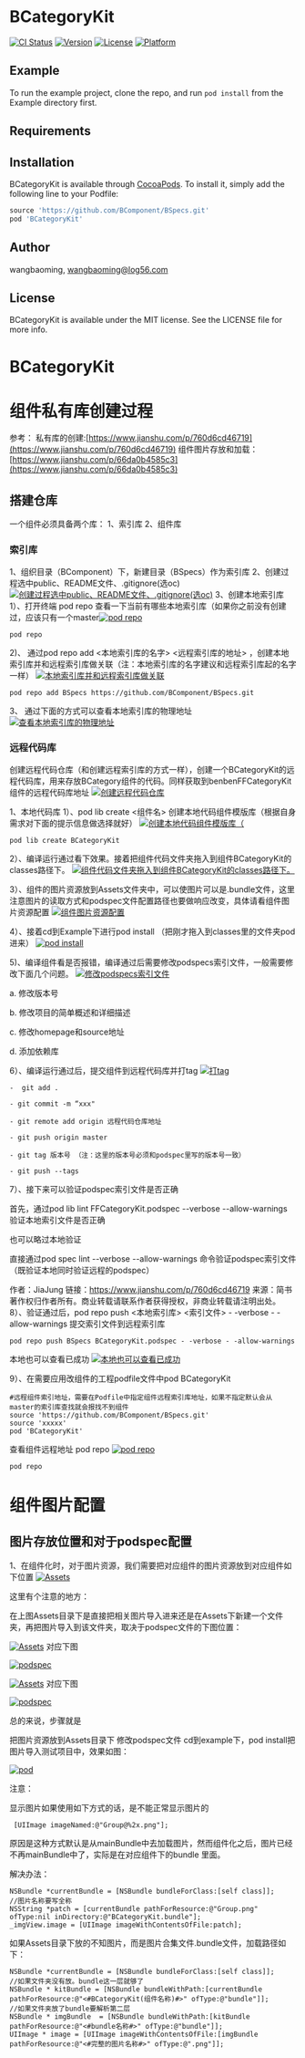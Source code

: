# BCategoryKit

[![CI Status](https://img.shields.io/travis/wangbaoming/BCategoryKit.svg?style=flat)](https://travis-ci.org/wangbaoming/BCategoryKit)
[![Version](https://img.shields.io/cocoapods/v/BCategoryKit.svg?style=flat)](https://cocoapods.org/pods/BCategoryKit)
[![License](https://img.shields.io/cocoapods/l/BCategoryKit.svg?style=flat)](https://cocoapods.org/pods/BCategoryKit)
[![Platform](https://img.shields.io/cocoapods/p/BCategoryKit.svg?style=flat)](https://cocoapods.org/pods/BCategoryKit)

## Example

To run the example project, clone the repo, and run `pod install` from the Example directory first.

## Requirements

## Installation

BCategoryKit is available through [CocoaPods](https://cocoapods.org). To install
it, simply add the following line to your Podfile:

```ruby
source 'https://github.com/BComponent/BSpecs.git'
pod 'BCategoryKit'
```

## Author

wangbaoming, wangbaoming@log56.com

## License

BCategoryKit is available under the MIT license. See the LICENSE file for more info.
# BCategoryKit

# 组件私有库创建过程
参考：
私有库的创建:[https://www.jianshu.com/p/760d6cd46719](https://www.jianshu.com/p/760d6cd46719)
组件图片存放和加载：[https://www.jianshu.com/p/66da0b4585c3](https://www.jianshu.com/p/66da0b4585c3)

## 搭建仓库

一个组件必须具备两个库：
1、索引库
2、组件库

### 索引库
1、组织目录（BComponent）下，新建目录（BSpecs）作为索引库
2、创建过程选中public、README文件、.gitignore(选oc)
[![创建过程选中public、README文件、.gitignore(选oc)](https://upload-images.jianshu.io/upload_images/2470124-8d1b930d150a5b9e.png?imageMogr2/auto-orient/strip|imageView2/2/w/1200)](https://www.jianshu.com/p/760d6cd46719)
3、创建本地索引库
1）、打开终端 pod repo 查看一下当前有哪些本地索引库（如果你之前没有创建过，应该只有一个master[![pod repo](https://upload-images.jianshu.io/upload_images/2470124-19cd6ced28bfedbd.png?imageMogr2/auto-orient/strip|imageView2/2/w/816)](https://www.jianshu.com/p/760d6cd46719)
```
pod repo
```
2)、
通过pod repo add <本地索引库的名字>  <远程索引库的地址> ，创建本地索引库并和远程索引库做关联（注：本地索引库的名字建议和远程索引库起的名字一样）
[![本地索引库并和远程索引库做关联](https://upload-images.jianshu.io/upload_images/2470124-3426faffcc634720.png?imageMogr2/auto-orient/strip|imageView2/2/w/1104)](https://www.jianshu.com/p/760d6cd46719)

```
pod repo add BSpecs https://github.com/BComponent/BSpecs.git
```
3、
通过下面的方式可以查看本地索引库的物理地址
[![查看本地索引库的物理地址](https://upload-images.jianshu.io/upload_images/2470124-7b0245fd840089e8.png?imageMogr2/auto-orient/strip|imageView2/2/w/1200)](https://www.jianshu.com/p/760d6cd46719)

### 远程代码库
创建远程代码仓库（和创建远程索引库的方式一样），创建一个BCategoryKit的远程代码库，用来存放BCategory组件的代码。同样获取到benbenFFCategoryKit组件的远程代码库地址
[![创建远程代码仓库](https://upload-images.jianshu.io/upload_images/2470124-2281f90179749ccd.png?imageMogr2/auto-orient/strip|imageView2/2/w/1200)](https://www.jianshu.com/p/760d6cd46719)

1、本地代码库
1）、pod lib create <组件名>  创建本地代码组件模版库（根据自身需求对下面的提示信息做选择就好）
[![创建本地代码组件模版库（](https://upload-images.jianshu.io/upload_images/2470124-e8e386b2c6723e1c.png?imageMogr2/auto-orient/strip|imageView2/2/w/1200)](https://www.jianshu.com/p/760d6cd46719)
```
pod lib create BCategoryKit
``` 
2）、编译运行通过看下效果。接着把组件代码文件夹拖入到组件BCategoryKit的classes路径下。
[![组件代码文件夹拖入到组件BCategoryKit的classes路径下。](https://upload-images.jianshu.io/upload_images/2470124-75b79961043a0156.png?imageMogr2/auto-orient/strip|imageView2/2/w/1200)](https://www.jianshu.com/p/760d6cd46719)

3）、组件的图片资源放到Assets文件夹中，可以使图片可以是.bundle文件，这里注意图片的读取方式和podspec文件配置路径也要做响应改变，具体请看组件图片资源配置
[![组件图片资源配置](https://upload-images.jianshu.io/upload_images/5720820-955a649259a012f6.png?imageMogr2/auto-orient/strip|imageView2/2/w/1170、https://upload-images.jianshu.io/upload_images/5720820-955a649259a012f6.png?imageMogr2/auto-orient/strip|imageView2/2/w/1170)](https://www.jianshu.com/p/760d6cd46719)



4）、接着cd到Example下进行pod install （把刚才拖入到classes里的文件夹pod进来）
[![ pod install](https://upload-images.jianshu.io/upload_images/2470124-8567af6b27766ad4.png?imageMogr2/auto-orient/strip|imageView2/2/w/1126)](https://www.jianshu.com/p/760d6cd46719)

5)、编译组件看是否报错，编译通过后需要修改podspecs索引文件，一般需要修改下面几个问题。
[![修改podspecs索引文件](https://upload-images.jianshu.io/upload_images/2470124-c2816d8ecfd75e7a.png?imageMogr2/auto-orient/strip|imageView2/2/w/1200、https://upload-images.jianshu.io/upload_images/2470124-d5972be616fa47d8.png?imageMogr2/auto-orient/strip|imageView2/2/w/1200)](https://www.jianshu.com/p/760d6cd46719)

a. 修改版本号

b. 修改项目的简单概述和详细描述

c. 修改homepage和source地址

d. 添加依赖库

6）、编译运行通过后，提交组件到远程代码库并打tag
[![打tag](https://upload-images.jianshu.io/upload_images/2470124-549c8d698095a727.png?imageMogr2/auto-orient/strip|imageView2/2/w/1136)](https://www.jianshu.com/p/760d6cd46719)

```
-  git add .

- git commit -m “xxx"

- git remote add origin 远程代码仓库地址

- git push origin master

- git tag 版本号 （注：这里的版本号必须和podspec里写的版本号一致）

- git push --tags

```
7）、接下来可以验证podspec索引文件是否正确

首先，通过pod lib lint FFCategoryKit.podspec --verbose --allow-warnings 验证本地索引文件是否正确

也可以略过本地验证

直接通过pod spec lint --verbose --allow-warnings 命令验证podspec索引文件（既验证本地同时验证远程的podspec）

作者：JiaJung
链接：https://www.jianshu.com/p/760d6cd46719
来源：简书
著作权归作者所有。商业转载请联系作者获得授权，非商业转载请注明出处。
8）、验证通过后，pod repo push <本地索引库> <索引文件> - -verbose - -allow-warnings 提交索引文件到远程索引库

```
pod repo push BSpecs BCategoryKit.podspec - -verbose - -allow-warnings
```
本地也可以查看已成功
[![本地也可以查看已成功](https://upload-images.jianshu.io/upload_images/2470124-670ef6b39026bd2c.png?imageMogr2/auto-orient/strip|imageView2/2/w/1200)](https://www.jianshu.com/p/760d6cd46719)

9）、在需要应用改组件的工程podfile文件中pod  BCategoryKit
```
#远程组件索引地址，需要在Podfile中指定组件远程索引库地址，如果不指定默认会从master的索引库查找就会报找不到组件
source 'https://github.com/BComponent/BSpecs.git'
source 'xxxxx'
pod 'BCategoryKit'

```
查看组件远程地址 pod repo
[![pod repo](https://upload-images.jianshu.io/upload_images/2470124-9fbd94fd493bc02b.png?imageMogr2/auto-orient/strip|imageView2/2/w/1066)](https://www.jianshu.com/p/760d6cd46719)
```
pod repo
```

# 组件图片配置
## 图片存放位置和对于podspec配置
1、在组件化时，对于图片资源，我们需要把对应组件的图片资源放到对应组件如下位置
[![Assets](https://upload-images.jianshu.io/upload_images/5720820-955a649259a012f6.png?imageMogr2/auto-orient/strip|imageView2/2/w/1170)](https://www.jianshu.com/p/66da0b4585c3)

这里有个注意的地方：

在上图Assets目录下是直接把相关图片导入进来还是在Assets下新建一个文件夹，再把图片导入到该文件夹，取决于podspec文件的下图位置：

[![Assets](https://upload-images.jianshu.io/upload_images/5720820-c1ad734417244535.png?imageMogr2/auto-orient/strip|imageView2/2/w/1200)](https://www.jianshu.com/p/66da0b4585c3)
对应下图

[![podspec](https://upload-images.jianshu.io/upload_images/5720820-955a649259a012f6.png?imageMogr2/auto-orient/strip|imageView2/2/w/1170)](https://www.jianshu.com/p/66da0b4585c3)

[![Assets](https://upload-images.jianshu.io/upload_images/5720820-bf07bb7b4f000b04.png?imageMogr2/auto-orient/strip|imageView2/2/w/1200)](https://www.jianshu.com/p/66da0b4585c3)
对应下图

[![podspec](https://upload-images.jianshu.io/upload_images/5720820-270bdab67418af55.png?imageMogr2/auto-orient/strip|imageView2/2/w/1200)](https://www.jianshu.com/p/66da0b4585c3)

总的来说，步骤就是

把图片资源放到Assets目录下
修改podspec文件
cd到example下，pod install把图片导入测试项目中，效果如图：


[![pod](https://upload-images.jianshu.io/upload_images/5720820-43da62eafc60314c.png?imageMogr2/auto-orient/strip|imageView2/2/w/438)](https://www.jianshu.com/p/66da0b4585c3)


注意：

显示图片如果使用如下方式的话，是不能正常显示图片的

```
 [UIImage imageNamed:@"Group@%2x.png"];
```

原因是这种方式默认是从mainBundle中去加载图片，然而组件化之后，图片已经不再mainBundle中了，实际是在对应组件下的bundle 里面。

解决办法：
```
NSBundle *currentBundle = [NSBundle bundleForClass:[self class]];
//图片名称要写全称
NSString *patch = [currentBundle pathForResource:@"Group.png" ofType:nil inDirectory:@"BCategoryKit.bundle"];
_imgView.image = [UIImage imageWithContentsOfFile:patch];

```

如果Assets目录下放的不知图片，而是图片合集文件.bundle文件，加载路径如下：
```
NSBundle *currentBundle = [NSBundle bundleForClass:[self class]];
//如果文件夹没有放。bundle这一层就够了
NSBundle * kitBundle = [NSBundle bundleWithPath:[currentBundle pathForResource:@"<#BCategoryKit(组件名称)#>" ofType:@"bundle"]];
//如果文件夹放了bundle要解析第二层
NSBundle * imgBundle  = [NSBundle bundleWithPath:[kitBundle pathForResource:@"<#bundle名称#>" ofType:@"bundle"]];
UIImage * image = [UIImage imageWithContentsOfFile:[imgBundle pathForResource:@"<#完整的图片名称#>" ofType:@".png"]];
```


